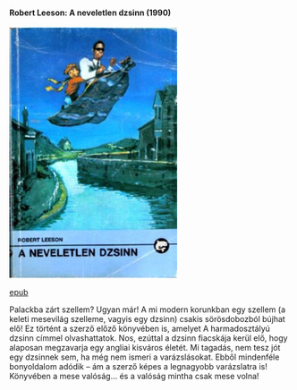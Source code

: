 #### <a name="id_1007">Robert Leeson: A neveletlen dzsinn (1990)</a>
<img src="https://github.com/BercziSandor/calibre_lib/raw/main/Robert%20Leeson/A%20neveletlen%20dzsinn%20%281007%29/cover.jpg" alt="cover" width="300"/>

[epub](https://github.com/BercziSandor/calibre_lib/raw/main/Robert%20Leeson/A%20neveletlen%20dzsinn%20%281007%29/A%20neveletlen%20dzsinn%20-%20Robert%20Leeson.epub)
<p class="description">Palackba zárt szellem? Ugyan már! A mi modern korunkban egy szellem (a keleti mesevilág szelleme, vagyis egy dzsinn) csakis sörösdobozból bújhat elő! Ez történt a szerző előző könyvében is, amelyet A harmadosztályú dzsinn címmel olvashattatok. Nos, ezúttal a dzsinn fiacskája kerül elő, hogy alaposan megzavarja egy angliai kisváros életét. Mi tagadás, nem tesz jót egy dzsinnek sem, ha még nem ismeri a varázslásokat. Ebből mindenféle bonyoldalom adódik – ám a szerző képes a legnagyobb varázslatra is! Könyvében a mese valóság… és a valóság mintha csak mese volna!</p>

